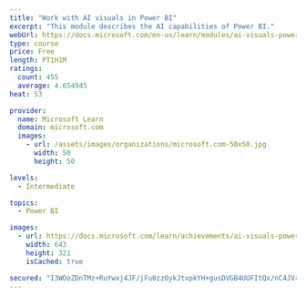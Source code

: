 ```yaml
---
title: "Work with AI visuals in Power BI"
excerpt: "This module describes the AI capabilities of Power BI."
webUrl: https://docs.microsoft.com/en-us/learn/modules/ai-visuals-power-bi/
type: course
price: Free
length: PT1H1M
ratings:
  count: 455
  average: 4.654945
heat: 53

provider:
  name: Microsoft Learn
  domain: microsoft.com
  images:
    - url: /assets/images/organizations/microsoft.com-50x50.jpg
      width: 50
      height: 50

levels:
  - Intermediate

topics:
  - Power BI

images:
  - url: https://docs.microsoft.com/learn/achievements/ai-visuals-power-bi-social.png
    width: 643
    height: 321
    isCached: true

secured: "I3WOoZDnTMz+RuYwxj4JF/jFu0zzOykJtxpkYH+gusDVGB4UUFItQx/nC4JVrOD6hywRO5NA0P21jNout1wWDzuiZ06zqq/9jcdsXhN1k518xRtjJqa7aMEqyg/DOQxh3G4ZdrnW3cN9tpz9FF4bwonENEaukZkkasWnvzOfpAZ7ZI+Al3Dzo+04kuHN+F38fJv/1ggoTkyGgQSi5rsK2gbfvideSdMK5+PsvBsk/CLEptldoLN0Kf0AFXtWauC6e57h4ggh19g/nLnEjcaRy9GXQ4+OS5UuTEaIgt5qR31XY+4v+7fCo5aRtg/4SMTkOKdZ86YdPL756LZSu9vyAD1Di6veo9eRy8jq7HjaiJalmNZmBI4qJQY511CWP/avbxlkqqiEENySotv62AeWHYuR/g/GCKWNgGu1feNrc08=;RmhNa1yIHXJkVEdzadIp5g=="
---
```


